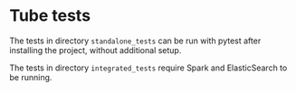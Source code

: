 # Tube tests

The tests in directory `standalone_tests` can be run with pytest after installing the project, without additional setup.

The tests in directory `integrated_tests` require Spark and ElasticSearch to be running.
